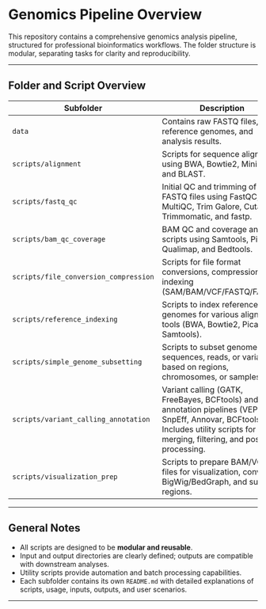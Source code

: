 # Genomics Pipeline Overview

This repository contains a comprehensive genomics analysis pipeline, structured for professional bioinformatics workflows. The folder structure is modular, separating tasks for clarity and reproducibility.

---

## Folder and Script Overview

| Subfolder                   | Description |
|------------------------------|-------------|
| `data`                       | Contains raw FASTQ files, reference genomes, and analysis results. |
| `scripts/alignment`          | Scripts for sequence alignment using BWA, Bowtie2, Minimap2, and BLAST. |
| `scripts/fastq_qc`           | Initial QC and trimming of FASTQ files using FastQC, MultiQC, Trim Galore, Cutadapt, Trimmomatic, and fastp. |
| `scripts/bam_qc_coverage`    | BAM QC and coverage analysis scripts using Samtools, Picard, Qualimap, and Bedtools. |
| `scripts/file_conversion_compression` | Scripts for file format conversions, compression, and indexing (SAM/BAM/VCF/FASTQ/FASTA). |
| `scripts/reference_indexing` | Scripts to index reference genomes for various alignment tools (BWA, Bowtie2, Picard, Samtools). |
| `scripts/simple_genome_subsetting` | Scripts to subset genome sequences, reads, or variants based on regions, chromosomes, or samples. |
| `scripts/variant_calling_annotation` | Variant calling (GATK, FreeBayes, BCFtools) and annotation pipelines (VEP, SnpEff, Annovar, BCFtools). Includes utility scripts for merging, filtering, and post-processing. |
| `scripts/visualization_prep` | Scripts to prepare BAM/VCF files for visualization, convert to BigWig/BedGraph, and subset regions. |

---

## General Notes

- All scripts are designed to be **modular and reusable**.
- Input and output directories are clearly defined; outputs are compatible with downstream analyses.
- Utility scripts provide automation and batch processing capabilities.
- Each subfolder contains its own `README.md` with detailed explanations of scripts, usage, inputs, outputs, and user scenarios.

---

